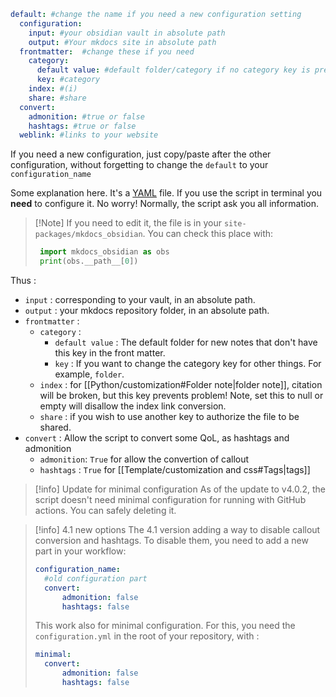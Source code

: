 ---
---
```yaml
default: #change the name if you need a new configuration setting  
  configuration:  
    input: #your obsidian vault in absolute path
    output: #Your mkdocs site in absolute path
  frontmatter:  #change these if you need
    category:  
      default value: #default folder/category if no category key is present
      key: #category  
    index: #(i)  
    share: #share  
  convert:
	admonition: #true or false
	hashtags: #true or false
  weblink: #links to your website
```


If you need a new configuration, just copy/paste after the other configuration, without forgetting to change the `default` to your `configuration_name`

Some explanation here. It's a [YAML](https://en.wikipedia.org/wiki/YAML) file. If you use the script in terminal you **need** to configure it. No worry! Normally, the script ask you all information. 

> [!Note] If you need to edit it, the file is in your `site-packages/mkdocs_obsidian`. 
>  You can check this place with:
> ```python
>  import mkdocs_obsidian as obs
>  print(obs.__path__[0])
>  ```

Thus :
- `input` : corresponding to your vault, in an absolute path.
- `output` : your mkdocs repository folder, in an absolute path. 
- `frontmatter` : 
	- `category` : 
		- `default value` : The default folder for new notes that don't have this key in the front matter.
		- `key` : If you want to change the category key for other things. For example, `folder`.
	- `index` : for [[Python/customization#Folder note|folder note]], citation will be broken, but this key prevents problem! Note, set this to null or empty will disallow the index link conversion. 
	- `share` : if you wish to use another key to authorize the file to be shared.
- `convert` : Allow the script to convert some QoL, as hashtags and admonition
	- `admonition`: `True` for allow the convertion of callout
	- `hashtags` : `True` for [[Template/customization and css#Tags|tags]]


> [!info] Update for minimal configuration
> As of the update to v4.0.2, the script doesn't need minimal configuration for running with GitHub actions.  You can safely deleting it.

> [!info] 4.1 new options
> The 4.1 version adding a way to disable callout conversion and hashtags. To disable them, you need to add a new part in your workflow:
> ```yaml
> configuration_name:
> 	#old configuration part
> 	convert:
> 		admonition: false
> 		hashtags: false
> ```
> This work also for minimal configuration. For this, you need the `configuration.yml` in the root of your repository, with :
> ```yaml
> minimal:
> 	convert:
> 		admonition: false
> 		hashtags: false
> ```
